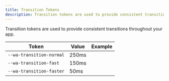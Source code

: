```yaml
---
title: Transition Tokens
description: Transition tokens are used to provide consistent transitions throughout your app.
---
```


Transition tokens are used to provide consistent transitions throughout your app.

| Token                    | Value | Example                                                                                       |
| ------------------------ | ----- | --------------------------------------------------------------------------------------------- |
| `--wa-transition-normal` | 250ms | <div class="transition-demo" style="transition-duration: var(--wa-transition-normal);"></div> |
| `--wa-transition-fast`   | 150ms | <div class="transition-demo" style="transition-duration: var(--wa-transition-fast);"></div>   |
| `--wa-transition-faster` | 50ms  | <div class="transition-demo" style="transition-duration: var(--wa-transition-faster);"></div> |
